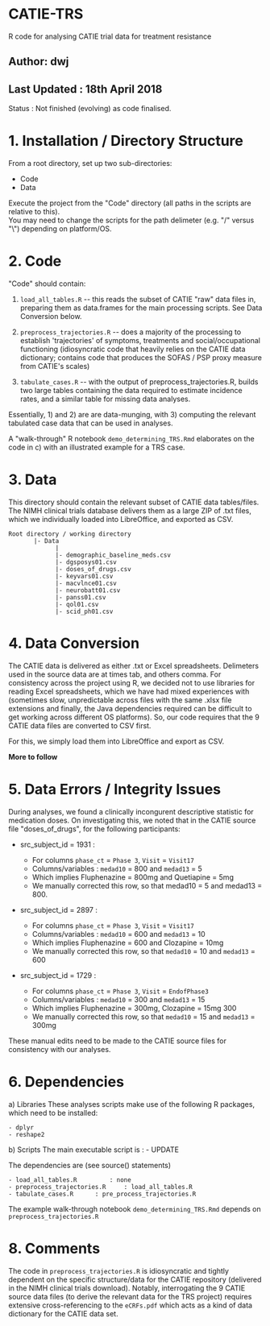 # CATIE-TRS
R code for analysing CATIE trial data for treatment resistance

Author: dwj
-----------

Last Updated : 18th April 2018
------------------------------

Status : Not finished (evolving) as code finalised.


# 1. Installation / Directory Structure

From a root directory, set up two sub-directories:

  * Code
  * Data

Execute the project from the "Code" directory (all paths in the scripts are relative to this).  
You may need to change the scripts for the path delimeter (e.g. "/" versus "\\") depending on platform/OS.


# 2. Code

"Code" should contain:

  1. `load_all_tables.R` -- this reads the subset of CATIE "raw" data files in, preparing them as data.frames for the main processing scripts.  See Data Conversion below.
  
  2. `preprocess_trajectories.R` -- does a majority of the processing to establish 'trajectories' of symptoms, treatments and social/occupational functioning (idiosyncratic code that heavily relies on the CATIE data dictionary; contains code that produces the SOFAS / PSP proxy measure from CATIE's scales)
  
  3. `tabulate_cases.R` -- with the output of preprocess_trajectories.R, builds two large tables containing the data required to estimate incidence rates, and a similar table for missing data analyses.

Essentially, 1) and 2) are are data-munging, with 3) computing the relevant tabulated case data that can be used in analyses.

A "walk-through" R notebook `demo_determining_TRS.Rmd` elaborates on the code in c) with an illustrated example for a TRS case.


# 3. Data

This directory should contain the relevant subset of CATIE data tables/files.
The NIMH clinical trials database delivers them as a large ZIP of .txt files, which we individually loaded into LibreOffice, and exported as CSV.


	Root directory / working directory
           |- Data
                 |
                 |- demographic_baseline_meds.csv
                 |- dgsposys01.csv
                 |- doses_of_drugs.csv
                 |- keyvars01.csv
                 |- macvlnce01.csv
                 |- neurobatt01.csv
                 |- panss01.csv
                 |- qol01.csv
                 |- scid_ph01.csv

# 4. Data Conversion

The CATIE data is delivered as either .txt or Excel spreadsheets. Delimeters used in the source data are at times tab, and others comma.  For consistency across the project using R, we decided not to use libraries for reading Excel spreadsheets, which we have had mixed experiences with (sometimes slow, unpredictable across files with the same .xlsx file extensions and finally, the Java dependencies required can be difficult to get working across different OS platforms).  So, our code requires that the 9 CATIE data files are converted to CSV first.

For this, we simply load them into LibreOffice and export as CSV.

**More to follow**

# 5. Data Errors / Integrity Issues

During analyses, we found a clinically incongurent descriptive statistic for medication doses. 
On investigating this, we noted that in the CATIE source file "doses_of_drugs", for the following participants:

  * src_subject_id = 1931 :
    * For columns `phase_ct` = `Phase 3`, `Visit` = `Visit17`
    * Columns/variables : `medad10` = 800 and `medad13` = 5
    *  Which implies Fluphenazine = 800mg and Quetiapine = 5mg
    *  We manually corrected this row, so that medad10 = 5 and medad13 = 800.


  * src_subject_id = 2897 : 
    * For columns `phase_ct` = `Phase 3`, `Visit` = `Visit17` 	
    * Columns/variables : `medad10` = 600 and `medad13` = 10
    * Which implies Fluphenazine = 600 and Clozapine = 10mg
    * We manually corrected this row, so that `medad10` = 10 and `medad13` = 600

  * src_subject_id = 1729 : 
    * For columns `phase_ct` = `Phase 3`, `Visit` = `EndofPhase3`
    * Columns/variables : `medad10` = 300 and `medad13` = 15
    * Which implies Fluphenazine = 300mg, Clozapine = 15mg 300
    * We manually corrected this row, so that `medad10` = 15 and `medad13` = 300mg

These manual edits need to be made to the CATIE source files for consistency with our analyses.

# 6. Dependencies

a) Libraries
These analyses scripts make use of the following R packages, which need to be installed:

	- dplyr
	- reshape2

b) Scripts
The main executable script is :
	- UPDATE

The dependencies are (see source() statements)

	- load_all_tables.R 		: none
	- preprocess_trajectories.R  	: load_all_tables.R
	- tabulate_cases.R		: pre_process_trajectories.R

The example walk-through notebook `demo_determining_TRS.Rmd` depends on `preprocess_trajectories.R`

# 8. Comments

The code in `preprocess_trajectories.R` is idiosyncratic and tightly dependent on the specific structure/data for the CATIE repository (delivered in the NIMH clinical trials download).  Notably, interrogating the 9 CATIE source data files (to derive the relevant data for the TRS project) requires extensive cross-referencing to the `eCRFs.pdf` which acts as a kind of data dictionary for the CATIE data set.


